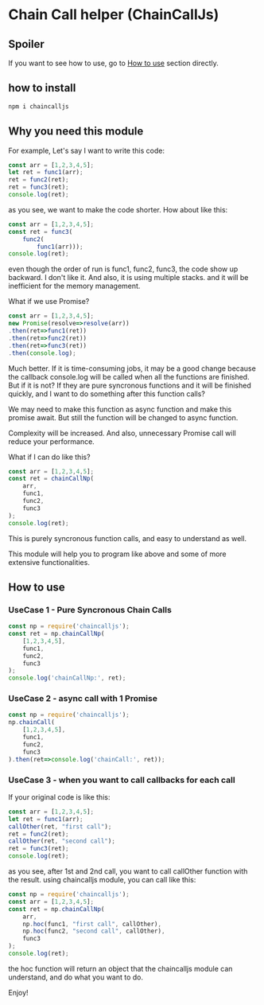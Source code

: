 # Chain Call helper (ChainCallJs)

## Spoiler

If you want to see how to use, go to  [How to use](#how-to-use) section directly.

## how to install

```bash
npm i chaincalljs
```


## Why you need this module

For example, Let's say I want to write this code:

```js
const arr = [1,2,3,4,5];
let ret = func1(arr);
ret = func2(ret);
ret = func3(ret);
console.log(ret);
```

as you see, we want to make the code shorter. How about like this:

```js
const arr = [1,2,3,4,5];
const ret = func3(
    func2(
        func1(arr)));
console.log(ret);
```

even though the order of run is func1, func2, func3, the code show up backward. I don't like it. And also, it is using multiple stacks. and it will be inefficient for the memory management.

What if we use Promise?

```js
const arr = [1,2,3,4,5];
new Promise(resolve=>resolve(arr))
.then(ret=>func1(ret))
.then(ret=>func2(ret))
.then(ret=>func3(ret))
.then(console.log);
```

Much better. If it is time-consuming jobs, it may be a good change because the callback console.log will be called when all the functions are finished. But if it is not? If they are pure syncronous functions and it will be finished quickly, and I want to do something after this function calls? 

We may need to make this function as async function and make this promise await. But still the function will be changed to async function. 

Complexity will be increased. And also, unnecessary Promise call will reduce your performance.

What if I can do like this?

```js
const arr = [1,2,3,4,5];
const ret = chainCallNp(
    arr,
    func1,
    func2,
    func3
);
console.log(ret);
```

This is purely syncronous function calls, and easy to understand as well.

This module will help you to program like above and some of more extensive functionalities.


## How to use

### UseCase 1 - Pure Syncronous Chain Calls

```js
const np = require('chaincalljs');
const ret = np.chainCallNp(
    [1,2,3,4,5],
    func1,
    func2,
    func3
);
console.log('chainCallNp:', ret);
```

### UseCase 2 - async call with 1 Promise

```js
const np = require('chaincalljs');
np.chainCall(
    [1,2,3,4,5],
    func1,
    func2,
    func3
).then(ret=>console.log('chainCall:', ret));
```

### UseCase 3 - when you want to call callbacks for each call

If your original code is like this:

```js
const arr = [1,2,3,4,5];
let ret = func1(arr);
callOther(ret, "first call");
ret = func2(ret);
callOther(ret, "second call");
ret = func3(ret);
console.log(ret);
```

as you see, after 1st and 2nd call, you want to call callOther function with the result. using chaincalljs module, you can call like this:

```js
const np = require('chaincalljs');
const arr = [1,2,3,4,5];
const ret = np.chainCallNp(
    arr,
    np.hoc(func1, "first call", callOther),
    np.hoc(func2, "second call", callOther),
    func3
);
console.log(ret);
```

the hoc function will return an object that the chaincalljs module can understand, and do what you want to do.

Enjoy!